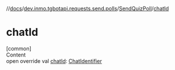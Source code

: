 //[docs](../../../index.md)/[dev.inmo.tgbotapi.requests.send.polls](../index.md)/[SendQuizPoll](index.md)/[chatId](chat-id.md)



# chatId  
[common]  
Content  
open override val [chatId](chat-id.md): [ChatIdentifier](../../dev.inmo.tgbotapi.types/-chat-identifier/index.md)  



